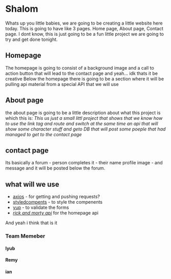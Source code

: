 # Shalom

Whats up you little babies, we are going to be creating a little website here today. This is going to have like 3 pages. Home page, About page, Contact page.
I dont know, this is just going to be a fun little project we are going to try and get done tonight.

## Homepage
The homepage is going to consist of a background image and a call to action button that will lead to the contact page and yeah... idk thats it be creative
Below the homepage there is going to be a section where it will be pulling api material from a special API that we will use

## About page
the about page is going to be a little description about what this project is which this is:
*This us just a small littl project that shows that we know how to use the link tag and route and switch at the same time an api that will show some character stuff and geto DB that will post some poeple that had managed to get to the contact page*

## contact page
Its basically a forum - person completes it - their name profile image - and message and it will be posted below the forum.


## what will we use
- [axios](https://github.com/axios/axios) - for getting and pushing requests?
- [styledcompents](https://styled-components.com/docs/basics) - to style the compenents
- [yup](https://github.com/jquense/yup) - to validate the forms
- [*rick and morty api*](https://rickandmortyapi.com/) for the homepage api


And yeah i think that is it

### Team Memeber
#### lyub
#### Remy
#### ian
